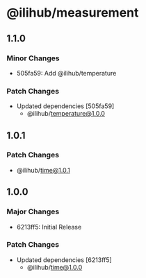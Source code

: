 # @ilihub/measurement

## 1.1.0

### Minor Changes

- 505fa59: Add @ilihub/temperature

### Patch Changes

- Updated dependencies [505fa59]
  - @ilihub/temperature@1.0.0

## 1.0.1

### Patch Changes

- @ilihub/time@1.0.1

## 1.0.0

### Major Changes

- 6213ff5: Initial Release

### Patch Changes

- Updated dependencies [6213ff5]
  - @ilihub/time@1.0.0
